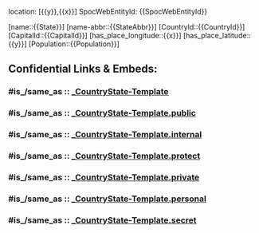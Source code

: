 ﻿---
aliases:
- 
confidential: public
isDeleted: false
isReadOnly: false
license: "CC BY-SA 4.0"
publish: true
tags:
- geo/State
type: State
---

location: [{{y}},{{x}}]
SpocWebEntityId: {{SpocWebEntityId}}

[name::{{State}}]
[name-abbr::{{StateAbbr}}]
[CountryId::{{CountryId}}]
[CapitalId::{{CapitalId}}]
[has_place_longitude::{{x}}]
[has_place_latitude::{{y}}]
[Population::{{Population}}]


## Confidential Links & Embeds: 

### #is_/same_as :: [_CountryState-Template](/_Standards/Earth/Continent/_CountryState-Template.md) 

### #is_/same_as :: [_CountryState-Template.public](/_public/Earth/Continent/_CountryState-Template.public.md) 

### #is_/same_as :: [_CountryState-Template.internal](/_internal/Earth/Continent/_CountryState-Template.internal.md) 

### #is_/same_as :: [_CountryState-Template.protect](/_protect/Earth/Continent/_CountryState-Template.protect.md) 

### #is_/same_as :: [_CountryState-Template.private](/_private/Earth/Continent/_CountryState-Template.private.md) 

### #is_/same_as :: [_CountryState-Template.personal](/_personal/Earth/Continent/_CountryState-Template.personal.md) 

### #is_/same_as :: [_CountryState-Template.secret](/_secret/Earth/Continent/_CountryState-Template.secret.md)

